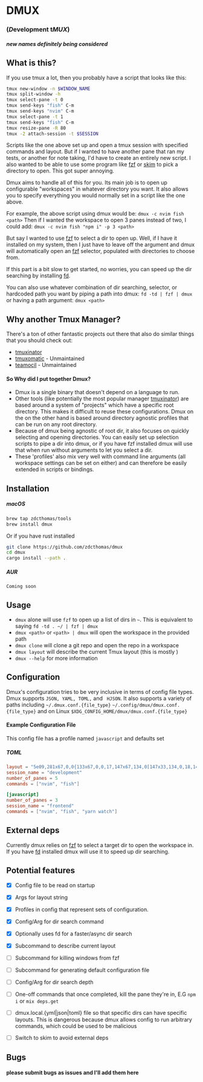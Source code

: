 # DMUX
### (*D*evelopment t*MUX*)
##### new names definitely being considered

## What is this?
If you use tmux a lot, then you probably have a script that looks like this:
```bash
tmux new-window -n $WINDOW_NAME
tmux split-window -h
tmux select-pane -t 0
tmux send-keys "fish" C-m
tmux send-keys "nvim" C-m
tmux select-pane -t 1
tmux send-keys "fish" C-m
tmux resize-pane -R 80
tmux -2 attach-session -t $SESSION
```
Scripts like the one above set up and open a tmux session with specified commands and layout.
But if I wanted to have another pane that ran my tests, or another for note taking, I'd have to create an entirely new script.
I also wanted to be able to use some program like [fzf](https://github.com/junegunn/fzf) or [skim](https://github.com/lotabout/skim) to pick a directory to open.
This got super annoying.

Dmux aims to handle all of this for you.
Its main job is to open up configurable "workspaces" in whatever directory you want.
It also allows you to specify everything you would normally set in a script like the one above.

For example, the above script using dmux would be:
`dmux -c nvim fish <path>`
Then if I wanted the workspace to open 3 panes instead of two, I could add:
`dmux -c nvim fish "npm i" -p 3 <path>`

But say I wanted to use [fzf](https://github.com/junegunn/fzf) to select a dir to open up. 
Well, if I have it installed on my system, then I just have to leave off the <path> argument and dmux will automatically open an [fzf](https://github.com/junegunn/fzf) selector, populated with directories to choose from.

If this part is a bit slow to get started, no worries, you can speed up the dir searching by installing [fd](https://github.com/sharkdp/fd).

You can also use whatever combination of dir searching, selector, or hardcoded path you want by piping a path into dmux:
`fd -td | fzf | dmux`
or having a path argument:
`dmux <path>`

## Why another Tmux Manager?
There's a ton of other fantastic projects out there that also do similar things that you should check out:
* [tmuxinator](https://github.com/tmuxinator/tmuxinator)
* [tmuxomatic](https://github.com/oxidane/tmuxomatic) - Unmaintained
* [teamocil](https://github.com/remi/teamocil) - Unmaintained

#### So Why did I put together Dmux? 
* Dmux is a single binary that doesn't depend on a language to run.
* Other tools (like potentially the most popular manager [tmuxinator](https://github.com/tmuxinator/tmuxinator)) are based around a system of "projects" which have a specific root directory. This makes it difficult to reuse these configurations. Dmux on the on the other hand is based around directory agnostic profiles that can be run on any root directory.
* Because of dmux being agnostic of root dir, it also focuses on quickly selecting and opening directories. You can easily set up selection scripts to pipe a dir into dmux, or if you have fzf installed dmux will use that when run without arguments to let you select a dir.
* These 'profiles' also mix very well with command line arguments (all workspace settings can be set on either) and can therefore be easily extended in scripts or bindings.

## Installation 

##### macOS
``` bash
brew tap zdcthomas/tools
brew install dmux
```

Or if you have rust installed
``` bash
git clone https://github.com/zdcthomas/dmux
cd dmux
cargo install --path .
```
 
##### AUR
```
Coming soon
```

## Usage
* `dmux` alone will use `fzf` to open up a list of dirs in `~`. This is equivalent to saying `fd -td . ~/ | fzf | dmux`
* `dmux <path>` or `<path> | dmux` will open the workspace in the provided path
* `dmux clone` will clone a git repo and open the repo in a workspace
* `dmux layout` will describe the current Tmux layout (this is mostly )
* `dmux --help` for more information


## Configuration
Dmux's configuration tries to be very inclusive in terms of config file types. Dmux supports 
`JSON, YAML, TOML,` and ` HJSON`. It also supports a variety of paths including
`~/.dmux.conf.{file_type}`
`~/.config/dmux/dmux.conf.{file_type}`
and on Linux 
`$XDG_CONFIG_HOME/dmux/dmux.conf.{file_type}`

#### Example Configuration File
  This config file has a profile named `javascript` and defaults set
##### TOML
```toml
layout = "5e09,281x67,0,0{133x67,0,0,17,147x67,134,0[147x33,134,0,18,147x33,134,34{73x33,134,34,136,73x33,208,34[73x16,208,34,164,73x16,208,51,165]}]}"
session_name = "development"
number_of_panes = 5
commands = ["nvim", "fish"]

[javascript]
number_of_panes = 3
session_name = "frontend"
commands = ["nvim", "fish", "yarn watch"]
```

## External deps
Currently dmux relies on [fzf](https://github.com/junegunn/fzf) to select a target dir to open the workspace in.
If you have [fd](https://github.com/sharkdp/fd) installed dmux will use it to speed up dir searching.

## Potential features
- [X] Config file to be read on startup
- [X] Args for layout string
- [X] Profiles in config that represent sets of configuration.
- [X] Config/Arg for dir search command
- [X] Optionally uses fd for a faster/async dir search
- [X] Subcommand to describe current layout
- [ ] Subcommand for killing windows from fzf
- [ ] Subcommand for generating default configuration file
- [ ] Config/Arg for dir search depth
- [ ] One-off commands that once completed, kill the pane they're in, E.G `npm i` or `mix deps.get`
- [ ] dmux.local.{yml|json|toml} file so that specific dirs can have specific layouts. This is dangerous because dmux allows config to run arbitrary commands, which could be used to be malicious
- [ ] Switch to skim to avoid external deps


## Bugs
#### please submit bugs as issues and I'll add them here
